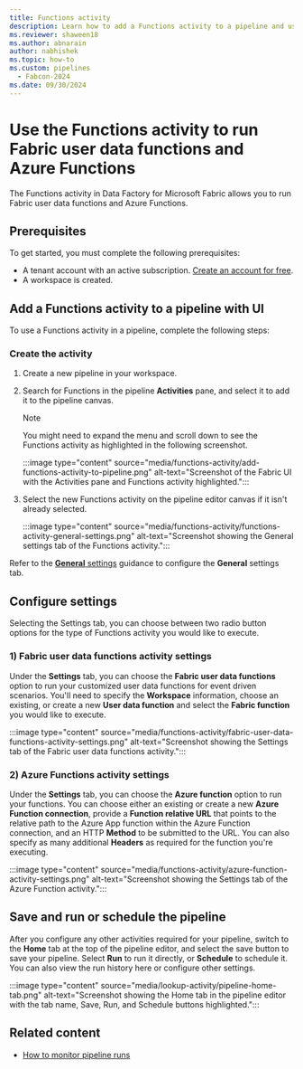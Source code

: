 ```yaml
---
title: Functions activity
description: Learn how to add a Functions activity to a pipeline and use it to run Azure Functions.
ms.reviewer: shaween18
ms.author: abnarain
author: nabhishek
ms.topic: how-to
ms.custom: pipelines
  - Fabcon-2024
ms.date: 09/30/2024
---
```


# Use the Functions activity to run Fabric user data functions and Azure Functions

The Functions activity in Data Factory for Microsoft Fabric allows you to run Fabric user data functions and Azure Functions.

## Prerequisites

To get started, you must complete the following prerequisites:

- A tenant account with an active subscription. [Create an account for free](../fundamentals/fabric-trial.md).
- A workspace is created.

## Add a Functions activity to a pipeline with UI

To use a Functions activity in a pipeline, complete the following steps:

### Create the activity

1. Create a new pipeline in your workspace.
1. Search for Functions in the pipeline **Activities** pane, and select it to add it to the pipeline canvas.

   > [!NOTE]
   > You might need to expand the menu and scroll down to see the Functions activity as highlighted in the following screenshot.

   :::image type="content" source="media/functions-activity/add-functions-activity-to-pipeline.png" alt-text="Screenshot of the Fabric UI with the Activities pane and Functions activity highlighted.":::

1. Select the new Functions activity on the pipeline editor canvas if it isn't already selected.

   :::image type="content" source="media/functions-activity/functions-activity-general-settings.png" alt-text="Screenshot showing the General settings tab of the Functions activity.":::

Refer to the [**General** settings](activity-overview.md#general-settings) guidance to configure the **General** settings tab.


## Configure settings

Selecting the Settings tab, you can choose between two radio button options for the type of Functions activity you would like to execute.

### 1) Fabric user data functions activity settings

Under the **Settings** tab, you can choose the **Fabric user data functions** option to run your customized user data functions for event driven scenarios. You'll need to specify the **Workspace** information, choose an existing, or create a new **User data function** and select the **Fabric function** you would like to execute.

:::image type="content" source="media/functions-activity/fabric-user-data-functions-activity-settings.png" alt-text="Screenshot showing the Settings tab of the Fabric user data functions activity.":::

### 2) Azure Functions activity settings

Under the **Settings** tab, you can choose the **Azure function** option to run your functions. You can choose either an existing or create a new **Azure Function connection**, provide a **Function relative URL** that points to the relative path to the Azure App function within the Azure Function connection, and an HTTP **Method** to be submitted to the URL. You can also specify as many additional **Headers** as required for the function you're executing.

:::image type="content" source="media/functions-activity/azure-function-activity-settings.png" alt-text="Screenshot showing the Settings tab of the Azure Function activity.":::

## Save and run or schedule the pipeline

After you configure any other activities required for your pipeline, switch to the **Home** tab at the top of the pipeline editor, and select the save button to save your pipeline. Select **Run** to run it directly, or **Schedule** to schedule it. You can also view the run history here or configure other settings.

:::image type="content" source="media/lookup-activity/pipeline-home-tab.png" alt-text="Screenshot showing the Home tab in the pipeline editor with the tab name, Save, Run, and Schedule buttons highlighted.":::

## Related content

- [How to monitor pipeline runs](monitor-pipeline-runs.md)

